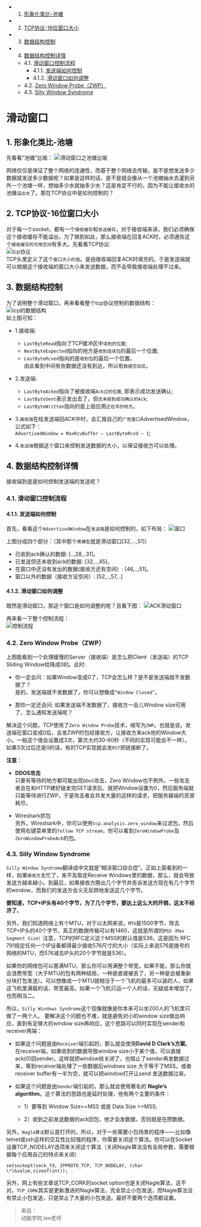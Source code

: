 <!-- vscode-markdown-toc -->
* 1. [形象化类比-池塘](#-)
* 2. [TCP协议-16位窗口大小](#TCP-16)
* 3. [数据结构控制](#)
* 4. [数据结构控制详情](#-1)
	* 4.1. [滑动窗口控制流程](#-1)
		* 4.1.1. [发送端如何控制](#-1)
		* 4.1.2. [滑动窗口如何调整](#-1)
	* 4.2. [Zero Window Probe（ZWP）](#ZeroWindowProbeZWP)
	* 4.3. [Silly Window Syndrome](#SillyWindowSyndrome)

<!-- vscode-markdown-toc-config
	numbering=true
	autoSave=true
	/vscode-markdown-toc-config -->
<!-- /vscode-markdown-toc -->
# 滑动窗口  
##  1. <a name='-'></a>形象化类比-池塘
先看看“池塘”比喻：
![滑动窗口之池塘比喻](images/滑动窗口之池塘比喻.png)

网络仅仅是保证了整个网络的连通性，而基于整个网络去传输，是不是想发送多少数据就发送多少数据呢？如果是这样的话，是不是就会像从一个池塘抽水去灌到另外一个池塘一样，想抽多少水就抽多少水？这是肯定不行的，因为不能让接收水的池塘`溢出水`了。那在TCP协议中是如何控制的？

##  2. <a name='TCP-16'></a>TCP协议-16位窗口大小
对于每一个socket，都有一个`接收缓存`和`发送缓存`，对于接收端来讲，我们必须确保这个接收缓存不能溢出，为了做到如此，那么接收端在回复ACK时，必须通告这个`接收缓存的可用空间`有多大。先看看TCP协议:    
![tcp协议](images/TCP协议头-中文.png)  
TCP头里定义了这个`窗口大小的值`。是由接收端回复ACK时填充的。于是发送端就可以根据这个接收端的窗口大小来发送数据，而不会导致接收端处理不过来。  

##  3. <a name=''></a>数据结构控制
为了说明整个滑动窗口，再来看看整个tcp协议控制的数据结构：  
![tcp的数据结构](images/数据结构控制.jpg)  
如上图可知：  
* 1.接收端:  
    * `LastByteRead`指向了TCP缓冲区中`读到的位置`;  
    * `NextByteExpected`指向的地方是`收到连续包`的最后一个位置;  
    * `LastByteRcved`指向的是`收到包`的最后一个位置。  
    由此看到中间有些数据还没有到达，所以有`数据空白区`。  

* 2.发送端:  
    * `LastByteAcked`指向了被接收端`Ack过的位置`, 即表示成功发送确认;  
    * `LastByteSent`表示发出去了，但`还未收到成功确认的Ack`;  
    * `LastByteWritten`指向的是上层应用`正在写的地方`。  

* 3.`接收端`在给发送端回ACK中时，会汇报自己的`广告窗口`AdvertisedWindow，公式如下：  
`AdvertisedWindow = MaxRcvBuffer – LastByteRcvd – 1`;
* 4.`发送端`根据这个窗口来控制发送数据的大小，以保证接收方可以处理。  

##  4. <a name='-1'></a>数据结构控制详情
接收端到底是如何控制发送端的发送呢？  

###  4.1. <a name='-1'></a>滑动窗口控制流程
####  4.1.1. <a name='-1'></a>发送端如何控制
首先，看看这个`AdvertisedWindow`在`发送端`是如何控制的，如下布局：
![窗口](images/AdvertisedWindow.png)  

上图分成四个部分：（其中那个`黑模型`就是滑动窗口[32,...,51]）  

* 已收到ack确认的数据: [..,28,..31]。
* 已发送但还未收到ack的数据: [32,..,45]。
* 在窗口中还没有发出的数据(接收方还有空间）: [46,..,51]。
* 窗口以外的数据（接收方没空间）: [52,..,57,..]

####  4.1.2. <a name='-1'></a>滑动窗口如何调整
既然是滑动窗口，那这个窗口是如何调整的呢？且看下图：
![ACK滑动窗口](images/ACK滑动窗口.png)

再来看一下整个控制流程：  
![控制流程](images/滑动控制流程.png)

###  4.2. <a name='ZeroWindowProbeZWP'></a>Zero Window Probe（ZWP）
上图能看到一个处理缓慢的Server（接收端）是怎么把Client（发送端）的TCP Sliding Window给降成0的。此时:  
* 你一定会问：如果Window变成0了，TCP会怎么样？是不是发送端就不发数据了？  
是的，发送端就不发数据了，你可以想像成`“Window Closed”`。  

* 那你一定还会问: 如果发送端不发数据了，接收方一会儿Window size可用了，怎么通知发送端呢？

解决这个问题，TCP使用了`Zero Window Probe`技术，缩写为`ZWP`。也就是说，发送端在窗口变成0后，会发ZWP的包给接收方，让接收方来ack他的Window大小。一般这个值会设置成3次，第次大约30-60秒（不同的实现可能会不一样）。如果3次过后还是0的话，有的TCP实现就会发`RST`把链接断了。

**注意**：  
* **DDOS攻击**  
只要有等待的地方都可能出现`DDoS`攻击，Zero Window也不例外，一些攻击者会在和HTTP建好链发完GET请求后，就把Window设置为0，然后服务端就只能等待进行ZWP，于是攻击者会并发大量的这样的请求，把服务器端的资源耗尽。

* Wireshark抓包  
另外，Wireshark中，你可以使用`tcp.analysis.zero_window`来过滤包，然后使用右键菜单里的`follow TCP stream`，你可以看到`ZeroWindowProbe`及`ZeroWindowProbeAck`的包。

###  4.3. <a name='SillyWindowSyndrome'></a>Silly Window Syndrome

`Silly Window Syndrome`翻译成中文就是“糊涂窗口综合症”。正如上面看到的一样，如果`接收方`太忙了，来不及取走Receive Windows里的数据，那么，就会导致发送方越来越小。到最后，如果接收方腾出几个字节并告诉发送方现在有几个字节的window，而我们的发送方会义无反顾地发送这几个字节。

**要知道，TCP+IP头有40个字节，为了几个字节，要达上这么大的开销，这太不经济了**。

另外，我们知道网络上有个MTU，对于以太网来说，`MTU`是1500字节，除去TCP+IP头的40个字节，真正的数据传输可以有1460，这就是所谓的`MSS（Max Segment Size）`注意，TCP的RFC定义这个MSS的默认值是536，这是因为 RFC 791规定任何一个IP设备都得最少接收576尺寸的大小（实际上来说576是拨号的网络的MTU，而576减去IP头的20个字节就是536）。

如果你的网络包可以塞满MTU，那么你可以用满整个带宽，如果不能，那么你就会浪费带宽（大于MTU的包有两种结局，一种是直接被丢了，另一种是会被重新分块打包发送）。可以想像成一个MTU就相当于一个飞机的最多可以装的人，如果这飞机里满载的话，带宽最高，如果一个飞机只运一个人的话，无疑成本增加了，也而相当二。

所以，`Silly Windows Syndrome`这个现像就像是你本来可以坐200人的飞机里只做了一两个人。 要解决这个问题也不难，就是避免对小的window size做出响应，直到有足够大的window size再响应，这个思路可以同时实现在sender和receiver两端：

* 如果这个问题是由`Receiver`端引起的，那么就会使用**David D Clark’s方案**。在receiver端，如果收到的数据导致window size小于某个值，可以直接ack(0)回sender。这样就把window给关闭了，也阻止了sender再发数据过来，等到receiver端处理了一些数据后windows size 大于等于了MSS，或者receiver buffer有一半为空，就可以把window打开让send 发送数据过来。

* 如果这个问题是由`Sender`端引起的，那么就会使用著名的 **Nagle’s algorithm**。这个算法的思路也是延时处理，他有两个主要的条件：  
	* 1）要等到 Window Size>=MSS 或是 Data Size >=MSS;  

	* 2）收到之前发送数据的ack回包，他才会发数据，否则就是在攒数据。

另外，`Nagle算法`默认是打开的，所以，对于一些需要小包场景的程序——比如像telnet或ssh这样的交互性比较强的程序，你需要关闭这个算法。你可以在Socket设置TCP_NODELAY选项来关闭这个算法（关闭Nagle算法没有全局参数，需要根据每个应用自己的特点来关闭）
```	
setsockopt(sock_fd, IPPROTO_TCP, TCP_NODELAY, (char \*)&value,sizeof(int));
```
另外，网上有些文章说TCP_CORK的socket option也是关闭Nagle算法，这不对。`TCP_CORK`其实是更新激进的Nagle算法，完全禁止小包发送，而Nagle算法没有禁止小包发送，只是禁止了大量的小包发送。最好不要两个选项都设置。


> 来自：  
> 动脑学院.lee老师
